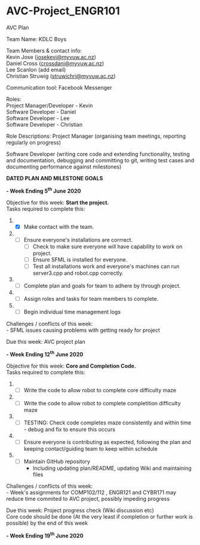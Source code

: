 # AVC-Project_ENGR101

AVC Plan

Team Name: KDLC Boys

Team Members & contact info:  
Kevin Jose (josekevi@myvuw.ac.nz)  
Daniel Cross (crossdani@myvuw.ac.nz)  
Lee Scanlon (add email)  
Christian Struwig (struwichri@myvuw.ac.nz)  

Communication tool: Facebook Messenger

Roles:\
Project Manager/Developer - Kevin  
Software Developer - Daniel  
Software Developer - Lee  
Software Developer - Christian

Role Descriptions:
Project Manager (organising team meetings, reporting regularly on progress)

Software Developer (writing core code and extending functionality, testing and documentation, debugging and committing to git, writing test cases and documenting performance against milestones)

**DATED PLAN AND MILESTONE GOALS**

**- Week Ending 5<sup>th</sup> June 2020**

Objective for this week: **Start the project.**  
Tasks required to complete this:
1. - [x] Make contact with the team.
2. - [ ] Ensure everyone's installations are corrrect.
       - [ ] Check to make sure everyone will have capability to work on project.
       - [ ] Ensure SFML is installed for everyone.
       - [ ] Test all installations work and everyone's machines can run server3.cpp and robot.cpp correctly.
3. - [ ] Complete plan and goals for team to adhere by through project.
4. - [ ] Assign roles and tasks for team members to complete.  
5. - [ ] Begin individual time management logs

Challenges / conflicts of this week:  
    - SFML issues causing problems with getting ready for project  
    
Due this week: AVC project plan  
    
**- Week Ending 12<sup>th</sup> June 2020**

Objective for this week: **Core and Completion Code.**  
Tasks required to complete this:  
1. - [ ] Write the code to allow robot to complete core difficulty maze  
2. - [ ] Write the code to allow robot to complete completition difficulty maze  
3. - [ ] TESTING: Check code completes maze consistently and within time - debug and fix to ensure this occurs  
4. - [ ] Ensure everyone is contributing as expected, following the plan and keeping contact/guiding team to keep within schedule  
5. - [ ] Maintain GitHub repository 
       - Including updating plan/README, updating Wiki and maintaining files  
       
Challenges / conflicts of this week:  
       - Week's assignments for COMP102/112 , ENGR121 and CYBR171 may reduce time commited to AVC project, possibly impeding progress  
       
Due this week: Project progress check (Wiki discussion etc)  
               Core code should be done (At the very least if completion or further work is possible) by the end of this week  
               
**- Week Ending 19<sup>th</sup> June 2020**
